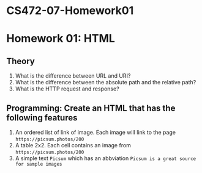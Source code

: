 
# CS472-07-Homework01
# Homework 01: HTML
## Theory
1. What is the difference between URL and URI?
2. What is the difference between the absolute path and the relative path?
3. What is the HTTP request and response?
## Programming: Create an HTML that has the following features
1. An ordered list of link of image. Each image will link to the page `https://picsum.photos/200`
2. A table 2x2. Each cell contains an image from `https://picsum.photos/200`
3. A simple text `Picsum` which has an abbviation `Picsum is a great source for sample images`
